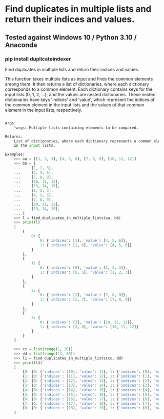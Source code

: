 # Find duplicates in multiple lists and return their indices and values.

## Tested against Windows 10 / Python 3.10 / Anaconda

### pip install duplicateindexer


Find duplicates in multiple lists and return their indices and values.

This function takes multiple lists as input and finds the common elements among them.
It then returns a list of dictionaries, where each dictionary corresponds to a common element.
Each dictionary contains keys for the input lists (0, 1, 2, ...), and the values are nested dictionaries.
These nested dictionaries have keys 'indices' and 'value', which represent the indices of the common
element in the input lists and the values of that common element in the input lists, respectively.



```python

Args:
	*args: Multiple lists containing elements to be compared.

Returns:
	List of dictionaries, where each dictionary represents a common element and its indices and values
	in the input lists.

Examples:
	>>> aa = [[1, 2, 3], [4, 5, 6], [7, 8, 9], [10, 11, 12]]
	>>> bb = [
	...     [1, 2, 3],
	...     [4, 5, 6],
	...     [7, 8, 9],
	...     [10, 11, 12],
	...     [13, 14, 15],
	...     [1, 2, 3],
	...     [4, 5, 6],
	...     [7, 8, 9],
	...     [10, 11, 12],
	...     [13, 14, 15],
	... ]
	>>> l = find_duplicates_in_multiple_lists(aa, bb)
	>>> print(l)
	[
		{
			0: {
				0: {'indices': [1], 'value': [4, 5, 6]},
				1: {'indices': [1, 6], 'value': [4, 5, 6]}
			}
		},
		{
			1: {
				0: {'indices': [0], 'value': [1, 2, 3]},
				1: {'indices': [0, 5], 'value': [1, 2, 3]}
			}
		},
		{
			2: {
				0: {'indices': [2], 'value': [7, 8, 9]},
				1: {'indices': [2, 7], 'value': [7, 8, 9]}
			}
		},
		{
			3: {
				0: {'indices': [3], 'value': [10, 11, 12]},
				1: {'indices': [3, 8], 'value': [10, 11, 12]}
			}
		}
	]

	>>> cc = list(range(1, 20))
	>>> dd = list(range(11, 30))
	>>> l1 = find_duplicates_in_multiple_lists(cc, dd)
	>>> print(l1)
	[
		{0: {0: {'indices': [10], 'value': 11}, 1: {'indices': [0], 'value': 11}}},
		{1: {0: {'indices': [11], 'value': 12}, 1: {'indices': [1], 'value': 12}}},
		{2: {0: {'indices': [12], 'value': 13}, 1: {'indices': [2], 'value': 13}}},
		{3: {0: {'indices': [13], 'value': 14}, 1: {'indices': [3], 'value': 14}}},
		{4: {0: {'indices': [14], 'value': 15}, 1: {'indices': [4], 'value': 15}}},
		{5: {0: {'indices': [15], 'value': 16}, 1: {'indices': [5], 'value': 16}}},
		{6: {0: {'indices': [16], 'value': 17}, 1: {'indices': [6], 'value': 17}}},
		{7: {0: {'indices': [17], 'value': 18}, 1: {'indices': [7], 'value': 18}}},
		{8: {0: {'indices': [18], 'value': 19}, 1: {'indices': [8], 'value': 19}}}
	]
```